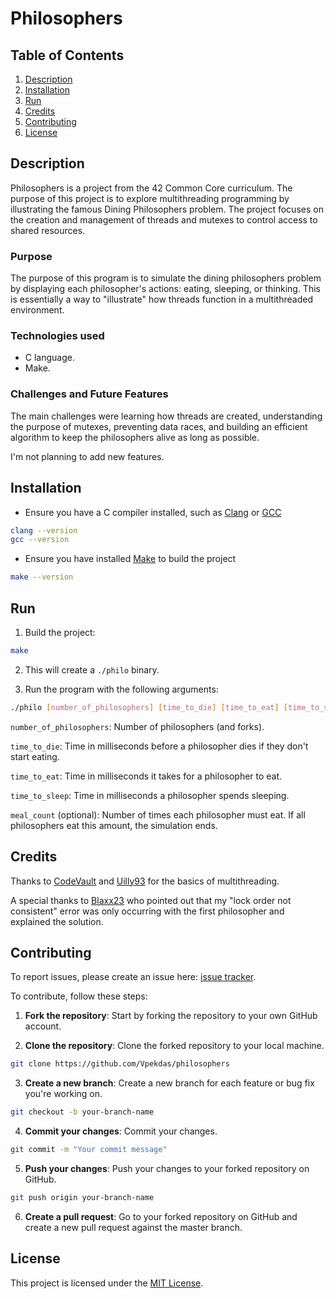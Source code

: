 # Philosophers

## Table of Contents
1. [Description](#description)
2. [Installation](#installation)
3. [Run](#run)
4. [Credits](#credits)
5. [Contributing](#contributing)
6. [License](#license)

## Description

Philosophers is a project from the 42 Common Core curriculum. The purpose of this project is to explore multithreading programming by illustrating the famous Dining Philosophers problem. The project focuses on the creation and management of threads and mutexes to control access to shared resources.

### Purpose

The purpose of this program is to simulate the dining philosophers problem by displaying each philosopher's actions: eating, sleeping, or thinking. This is essentially a way to "illustrate" how threads function in a multithreaded environment.

### Technologies used

- C language.
- Make.

### Challenges and Future Features

The main challenges were learning how threads are created, understanding the purpose of mutexes, preventing data races, and building an efficient algorithm to keep the philosophers alive as long as possible.

I'm not planning to add new features.

## Installation

- Ensure you have a C compiler installed, such as [Clang](https://clang.llvm.org/) or [GCC](https://gcc.gnu.org/)
```bash
clang --version
gcc --version
```
- Ensure you have installed [Make](https://www.gnu.org/software/make/) to build the project
```bash
make --version
```

## Run

1. Build the project:
```bash
make
```

2. This will create a `./philo` binary.

3. Run the program with the following arguments:

```bash
./philo [number_of_philosophers] [time_to_die] [time_to_eat] [time_to_sleep] [meal_count (optional)]
```

`number_of_philosophers`: Number of philosophers (and forks).

`time_to_die`: Time in milliseconds before a philosopher dies if they don't start eating.

`time_to_eat`: Time in milliseconds it takes for a philosopher to eat.

`time_to_sleep`: Time in milliseconds a philosopher spends sleeping.

`meal_count` (optional): Number of times each philosopher must eat. If all philosophers eat this amount, the simulation ends.

## Credits

Thanks to [CodeVault](https://www.youtube.com/@CodeVault) and [Uilly93](https://github.com/Uilly93) for the basics of multithreading.

A special thanks to [Blaxx23](https://github.com/Blaxx23) who pointed out that my "lock order not consistent" error was only occurring with the first philosopher and explained the solution.

## Contributing

To report issues, please create an issue here:  [issue tracker](https://github.com/Vpekdas/philosophers/issues).

To contribute, follow these steps:

1. **Fork the repository**: Start by forking the repository to your own GitHub account.

2. **Clone the repository**: Clone the forked repository to your local machine.
```bash
git clone https://github.com/Vpekdas/philosophers
```

3. **Create a new branch**: Create a new branch for each feature or bug fix you're working on.
```bash
git checkout -b your-branch-name
```

4. **Commit your changes**: Commit your changes.
```bash
git commit -m "Your commit message"
```

5. **Push your changes**: Push your changes to your forked repository on GitHub.
```bash
git push origin your-branch-name
```

6. **Create a pull request**: Go to your forked repository on GitHub and create a new pull request against the master branch.

## License

This project is licensed under the [MIT License](LICENSE).
